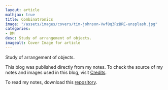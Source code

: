 ```yaml
---
layout: article
mathjax: true
title: Combinatronics
image: "/assets/images/covers/tim-johnson-Vwf8q3RzBRE-unsplash.jpg"
categories:
- DM
desc: Study of arrangement of objects. 
imagealt: Cover Image for article
---
```


Study of arrangement of objects.

This blog was published directly from my notes.
To check the source of my notes and images used in this blog, visit <a href="/credits.html" target="_blank">Credits</a>.

To read my notes, download this <a href="https://github.com/bovem/CS" target="blank">repository</a>.